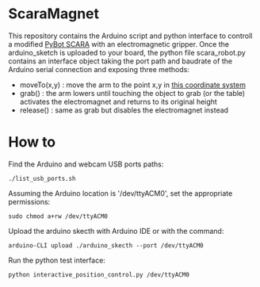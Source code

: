 # ScaraMagnet

This repository contains the Arduino script and python interface to controll a modified [PyBot SCARA](https://www.printables.com/fr/model/39958-arduino-robotic-arm-open-source-python-control-app) with an electromagnetic gripper.
Once the arduino_sketch is uploaded to your board, the python file scara_robot.py contains an interface object taking the port path and baudrate of the Arduino serial connection and exposing three methods:
- moveTo(x,y) : move the arm to the point x,y in [this coordinate system](error404)
- grab() : the arm lowers until touching the object to grab (or the table) activates the electromagnet and returns to its original height
- release() : same as grab but disables the electromagnet instead

# How to

Find the Arduino and webcam USB ports paths:

    ./list_usb_ports.sh

Assuming the Arduino location is '/dev/ttyACM0', set the appropriate permissions:

    sudo chmod a+rw /dev/ttyACM0

Upload the arduino skecth with Arduino IDE or with the command:

    arduino-CLI upload ./arduino_skecth --port /dev/ttyACM0

Run the python test interface:

    python interactive_position_control.py /dev/ttyACM0
